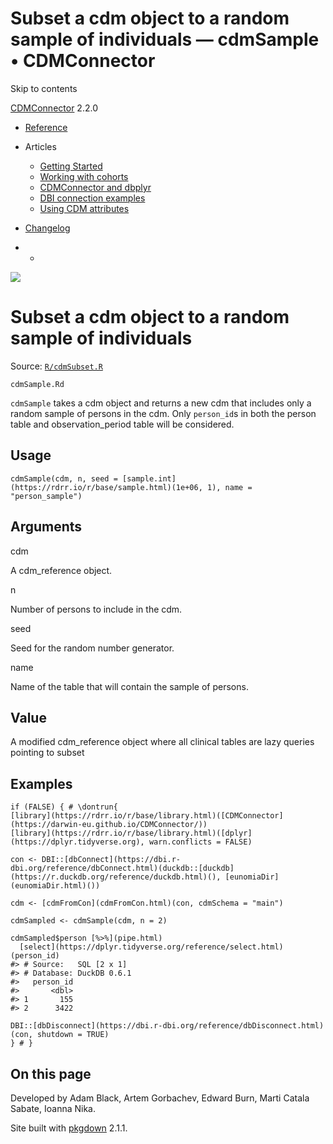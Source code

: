 # Subset a cdm object to a random sample of individuals — cdmSample • CDMConnector

Skip to contents

[CDMConnector](../index.html) 2.2.0

  * [Reference](../reference/index.html)
  * Articles
    * [Getting Started](../articles/a01_getting-started.html)
    * [Working with cohorts](../articles/a02_cohorts.html)
    * [CDMConnector and dbplyr](../articles/a03_dbplyr.html)
    * [DBI connection examples](../articles/a04_DBI_connection_examples.html)
    * [Using CDM attributes](../articles/a06_using_cdm_attributes.html)
  * [Changelog](../news/index.html)


  *   * [](https://github.com/darwin-eu/CDMConnector/)



![](../logo.png)

# Subset a cdm object to a random sample of individuals

Source: [`R/cdmSubset.R`](https://github.com/darwin-eu/CDMConnector/blob/HEAD/R/cdmSubset.R)

`cdmSample.Rd`

`cdmSample` takes a cdm object and returns a new cdm that includes only a random sample of persons in the cdm. Only `person_id`s in both the person table and observation_period table will be considered.

## Usage
    
    
    cdmSample(cdm, n, seed = [sample.int](https://rdrr.io/r/base/sample.html)(1e+06, 1), name = "person_sample")

## Arguments

cdm
    

A cdm_reference object.

n
    

Number of persons to include in the cdm.

seed
    

Seed for the random number generator.

name
    

Name of the table that will contain the sample of persons.

## Value

A modified cdm_reference object where all clinical tables are lazy queries pointing to subset

## Examples
    
    
    if (FALSE) { # \dontrun{
    [library](https://rdrr.io/r/base/library.html)([CDMConnector](https://darwin-eu.github.io/CDMConnector/))
    [library](https://rdrr.io/r/base/library.html)([dplyr](https://dplyr.tidyverse.org), warn.conflicts = FALSE)
    
    con <- DBI::[dbConnect](https://dbi.r-dbi.org/reference/dbConnect.html)(duckdb::[duckdb](https://r.duckdb.org/reference/duckdb.html)(), [eunomiaDir](eunomiaDir.html)())
    
    cdm <- [cdmFromCon](cdmFromCon.html)(con, cdmSchema = "main")
    
    cdmSampled <- cdmSample(cdm, n = 2)
    
    cdmSampled$person [%>%](pipe.html)
      [select](https://dplyr.tidyverse.org/reference/select.html)(person_id)
    #> # Source:   SQL [2 x 1]
    #> # Database: DuckDB 0.6.1
    #>   person_id
    #>       <dbl>
    #> 1       155
    #> 2      3422
    
    DBI::[dbDisconnect](https://dbi.r-dbi.org/reference/dbDisconnect.html)(con, shutdown = TRUE)
    } # }
    

## On this page

Developed by Adam Black, Artem Gorbachev, Edward Burn, Marti Catala Sabate, Ioanna Nika.

Site built with [pkgdown](https://pkgdown.r-lib.org/) 2.1.1.
